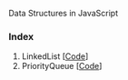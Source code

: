 Data Structures in JavaScript

### Index
1. LinkedList [[Code](https://github.com/upadhyayprakash/dsa-js/blob/main/LinkedList.js)]
2. PriorityQueue [[Code](https://github.com/upadhyayprakash/dsa-js/blob/main/PriorityQueue.js)]